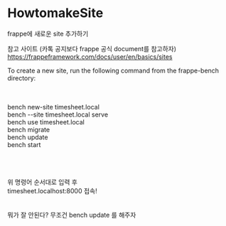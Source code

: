 # HowtomakeSite
frappe에 새로운 site 추가하기


참고 사이트 (카톡 공지보다 frappe 공식 document를 참고하자)
https://frappeframework.com/docs/user/en/basics/sites <br>



To create a new site, run the following command from the frappe-bench directory: 

<br>
<br>
bench new-site timesheet.local <br>
bench --site timesheet.local serve <br>
bench use timesheet.local <br>
bench migrate <br>
bench update <br>
bench start <br>
<br><br><br>

위 명령어 순서대로 입력 후 <br>
timesheet.localhost:8000 접속! <br>
<br><br>
뭐가 잘 안된다? 무조건 bench update 를 해주자 <br>

